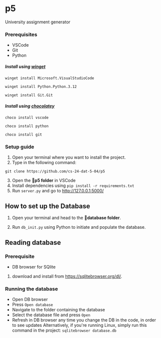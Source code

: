 # p5
University assignment generator
### Prerequisites
- VSCode
- Git
- Python
##### Install using [winget](https://www.microsoft.com/p/app-installer/9nblggh4nns1#activetab=pivot:overviewtab)
```
winget install Microsoft.VisualStudioCode
```
```
winget install Python.Python.3.12
```
```
winget install Git.Git
```

##### Install using [chocolatey](https://chocolatey.org/install)
```
choco install vscode
```
```
choco install python
```
```
choco install git
```

### Setup guide
1. Open your terminal where you want to install the project.
2. Type in the following command:
 ```git
 git clone https://github.com/cs-24-dat-5-04/p5
 ```
3. Open the **📁p5 folder** in VSCode
4. Install dependencies using `pip install -r requirements.txt`
4. Run `server.py` and go to http://127.0.0.1:5000/

## How to set up the Database
1. Open your terminal and head to the **📁database folder**.

2. Run `db_init.py` using Python to initiate and populate the database.

## Reading database
### Prerequisite
 - DB browser for SQlite
 1. download and install from https://sqlitebrowser.org/dl/.
### Running the database
 - Open DB browser
 - Press `Open database`
 - Navigate to the folder containing the database
 - Select the database file and press `Open`
 - Refresh in DB browser any time you change the DB in the code, in order to see updates
Alternatively, if you're running Linux, simply run this command in the project:
```sqlitebrowser database.db```